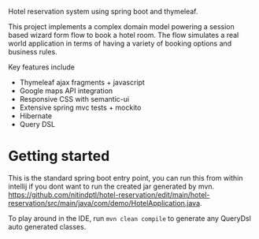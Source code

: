 Hotel reservation system using spring boot and thymeleaf.

This project implements a complex domain model powering a session based wizard form flow to book
a hotel room. The flow simulates a real world application in terms of having a variety
of booking options and business rules. 

Key features include

- Thymeleaf ajax fragments + javascript
- Google maps API integration
- Responsive CSS with semantic-ui
- Extensive spring mvc tests + mockito
- Hibernate
- Query DSL


# Getting started

This is the standard spring boot entry point, you can run this from within intellij if you dont want to run the created jar generated by mvn. 
https://github.com/nitindptl/hotel-reservation/edit/main/hotel-reservation/src/main/java/com/demo/HotelApplication.java.

To play around in the IDE, run `mvn clean compile` to generate any QueryDsl auto generated classes.

